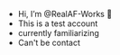 - Hi, I’m @RealAF-Works 👋
- This is a test account
- currently familiarizing
- Can't be contact

<!---
RealAF-Works/RealAF-Works is a ✨ special ✨ repository because its `README.md` (this file) appears on your GitHub profile.
You can click the Preview link to take a look at your changes.
--->
